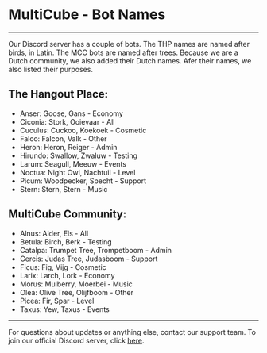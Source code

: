 # MultiCube - Bot Names

----------------------------------------

Our Discord server has a couple of bots. The THP names are named after birds, in Latin. The MCC bots are named after trees. Because we are a Dutch community, we also added their Dutch names. Afer their names, we also listed their purposes.

## The Hangout Place:

- Anser: Goose, Gans - Economy
- Ciconia: Stork, Ooievaar - All
- Cuculus: Cuckoo, Koekoek - Cosmetic
- Falco: Falcon, Valk - Other
- Heron: Heron, Reiger - Admin
- Hirundo: Swallow, Zwaluw - Testing
- Larum: Seagull, Meeuw - Events
- Noctua: Night Owl, Nachtuil - Level
- Picum: Woodpecker, Specht - Support
- Stern: Stern, Stern - Music

## MultiCube Community:

- Alnus: Alder, Els - All
- Betula: Birch, Berk - Testing
- Catalpa: Trumpet Tree, Trompetboom - Admin
- Cercis: Judas Tree, Judasboom - Support
- Ficus: Fig, Vijg - Cosmetic
- Larix: Larch, Lork - Economy
- Morus: Mulberry, Moerbei - Music
- Olea: Olive Tree, Olijfboom - Other
- Picea: Fir, Spar - Level
- Taxus: Yew, Taxus - Events

----------------------------------------

For questions about updates or anything else, contact our support team.
To join our official Discord server, click [here](https://discord.gg/VSE75WkgFM).
